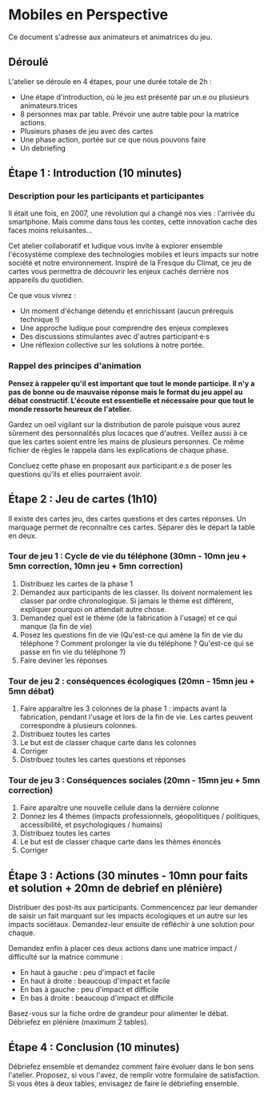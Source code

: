 # Mobiles en Perspective

Ce document s'adresse aux animateurs et animatrices du jeu.

## Déroulé

L'atelier se déroule en 4 étapes, pour une durée totale de 2h :

- Une étape d'introduction, où le jeu est présenté par un.e ou plusieurs animateurs.trices
- 8 personnes max par table. Prévoir une autre table pour la matrice actions.
- Plusieurs phases de jeu avec des cartes
- Une phase action, portée sur ce que nous pouvons faire
- Un debriefing

## Étape 1 : Introduction (10 minutes)

### Description pour les participants et participantes

Il était une fois, en 2007, une révolution qui a changé nos vies : l'arrivée du smartphone. Mais comme dans tous les contes, cette innovation cache des faces moins reluisantes...

Cet atelier collaboratif et ludique vous invite à explorer ensemble l'écosystème complexe des technologies mobiles et leurs impacts sur notre société et notre environnement. Inspiré de la Fresque du Climat, ce jeu de cartes vous permettra de découvrir les enjeux cachés derrière nos appareils du quotidien.

Ce que vous vivrez :

- Un moment d'échange détendu et enrichissant (aucun prérequis technique !)
- Une approche ludique pour comprendre des enjeux complexes
- Des discussions stimulantes avec d'autres participant·e·s
- Une réflexion collective sur les solutions à notre portée.

### Rappel des principes d'animation

**Pensez à rappeler qu'il est important que tout le monde participe. Il n'y a pas de bonne ou de mauvaise réponse mais le format du jeu appel au débat constructif. L'écoute est essentielle et nécessaire pour que tout le monde ressorte heureux de l'atelier.**

Gardez un oeil vigilant sur la distribution de parole puisque vous aurez sûrement des personnalités plus locaces que d'autres. Veillez aussi à ce que les cartes soient entre les mains de plusieurs personnes. Ce même fichier de règles le rappela dans les explications de chaque phase.

Concluez cette phase en proposant aux participant.e.s de poser les questions qu'ils et elles pourraient avoir.

## Étape 2 : Jeu de cartes (1h10)

Il existe des cartes jeu, des cartes questions et des cartes réponses. Un marquage permet de reconnaître ces cartes.
Séparer dès le départ la table en deux.

### Tour de jeu 1 : Cycle de vie du téléphone (30mn - 10mn jeu + 5mn correction, 10mn jeu + 5mn correction)

  1. Distribuez les cartes de la phase 1
  2. Demandez aux participants de les classer. Ils doivent normalement les classer par ordre chronologique. Si jamais le thème est différent, expliquer pourquoi on attendait autre chose.
  3. Demandez quel est le thème (de la fabrication à l'usage) et ce qui manque (la fin de vie)
  4. Posez les questions fin de vie (Qu'est-ce qui amène la fin de vie du téléphone ? Comment prolonger la vie du téléphone ? Qu'est-ce qui se passe en fin vie du téléphone ?)
  5. Faire deviner les réponses
     
### Tour de jeu 2 : conséquences écologiques (20mn - 15mn jeu + 5mn débat)

  1. Faire apparaître les 3 colonnes de la phase 1 : impacts avant la fabrication, pendant l'usage et lors de la fin de vie. Les cartes peuvent correspondre à plusieurs colonnes.
  2. Distribuez toutes les cartes
  3. Le but est de classer chaque carte dans les colonnes
  4. Corriger
  5. Distribuez toutes les cartes questions et réponses

### Tour de jeu 3 : Conséquences sociales (20mn - 15mn jeu + 5mn correction)

  1. Faire aparaître une nouvelle cellule dans la dernière colonne
  2. Donnez les 4 thèmes (impacts professionnels, géopolitiques / politiques, accessibilité, et psychologiques / humains)
  3. Distribuez toutes les cartes
  4. Le but est de classer chaque carte dans les thèmes énoncés
  5. Corriger
     
## Étape 3 : Actions (30 minutes - 10mn pour faits et solution + 20mn de debrief en plénière)

Distribuer des post-its aux participants. Commencencez par leur demander de saisir un fait marquant sur les impacts écologiques et un autre sur les impacts sociétaux.
Demandez-leur ensuite de réfléchir à une solution pour chaque.

Demandez enfin à placer ces deux actions dans une matrice impact / difficulté sur la matrice commune :

- En haut à gauche : peu d'impact et facile
- En haut à droite : beaucoup d'impact et facile
- En bas à gauche : peu d'impact et difficile
- En bas à droite : beaucoup d'impact et difficile

Basez-vous sur la fiche ordre de grandeur pour alimenter le débat.
Débriefez en plénière (maximum 2 tables).

## Étape 4 : Conclusion (10 minutes)

Débriefez ensemble et demandez comment faire évoluer dans le bon sens l'atelier.
Proposez, si vous l'avez, de remplir votre formulaire de satisfaction.
Si vous êtes à deux tables, envisagez de faire le débriefing ensemble.
